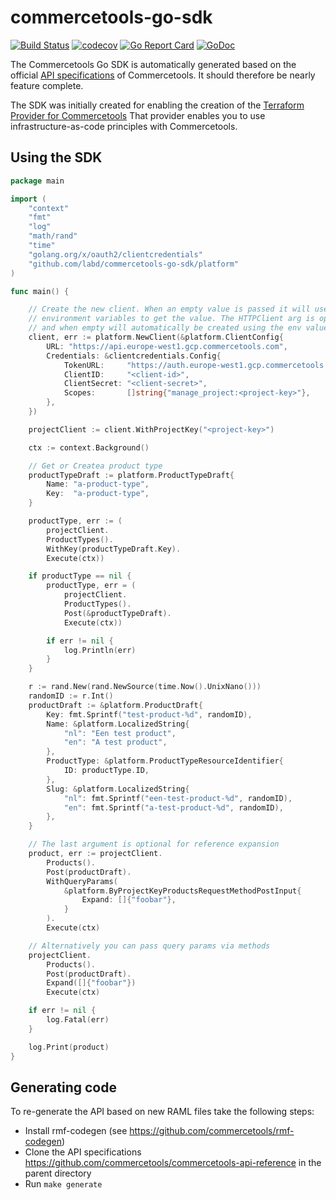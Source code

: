 # commercetools-go-sdk

[![Build Status](https://github.com/labd/commercetools-go-sdk/workflows/Go%20Tests/badge.svg)](https://github.com/labd/commercetools-go-sdk/workflows/)
[![codecov](https://codecov.io/gh/LabD/commercetools-go-sdk/branch/master/graph/badge.svg)](https://codecov.io/gh/LabD/commercetools-go-sdk)
[![Go Report Card](https://goreportcard.com/badge/github.com/labd/commercetools-go-sdk)](https://goreportcard.com/report/github.com/labd/commercetools-go-sdk)
[![GoDoc](https://godoc.org/github.com/labd/commercetools-go-sdk?status.svg)](https://godoc.org/github.com/labd/commercetools-go-sdk)

The Commercetools Go SDK is automatically generated based on the official [API specifications](https://github.com/commercetools/commercetools-api-reference)
of Commercetools. It should therefore be nearly feature complete.

The SDK was initially created for enabling the creation of the
[Terraform Provider for Commercetools](https://github.com/labd/terraform-provider-commercetools)
That provider enables you to use infrastructure-as-code principles with Commercetools.


## Using the SDK


```go
package main

import (
    "context"
    "fmt"
    "log"
    "math/rand"
    "time"
    "golang.org/x/oauth2/clientcredentials"
    "github.com/labd/commercetools-go-sdk/platform"
)

func main() {

    // Create the new client. When an empty value is passed it will use the CTP_*
    // environment variables to get the value. The HTTPClient arg is optional,
    // and when empty will automatically be created using the env values.
    client, err := platform.NewClient(&platform.ClientConfig{
        URL: "https://api.europe-west1.gcp.commercetools.com",
        Credentials: &clientcredentials.Config{
            TokenURL:     "https://auth.europe-west1.gcp.commercetools.com/oauth/token",
            ClientID:     "<client-id>",
            ClientSecret: "<client-secret>",
            Scopes:       []string{"manage_project:<project-key>"},
        },
    })

    projectClient := client.WithProjectKey("<project-key>")

    ctx := context.Background()

    // Get or Createa product type
    productTypeDraft := platform.ProductTypeDraft{
        Name: "a-product-type",
        Key:  "a-product-type",
    }

    productType, err := (
        projectClient.
        ProductTypes().
        WithKey(productTypeDraft.Key).
        Execute(ctx))

    if productType == nil {
        productType, err = (
            projectClient.
            ProductTypes().
            Post(&productTypeDraft).
            Execute(ctx))

        if err != nil {
            log.Println(err)
        }
    }

    r := rand.New(rand.NewSource(time.Now().UnixNano()))
    randomID := r.Int()
    productDraft := &platform.ProductDraft{
        Key: fmt.Sprintf("test-product-%d", randomID),
        Name: &platform.LocalizedString{
            "nl": "Een test product",
            "en": "A test product",
        },
        ProductType: &platform.ProductTypeResourceIdentifier{
            ID: productType.ID,
        },
        Slug: &platform.LocalizedString{
            "nl": fmt.Sprintf("een-test-product-%d", randomID),
            "en": fmt.Sprintf("a-test-product-%d", randomID),
        },
    }

    // The last argument is optional for reference expansion
    product, err := projectClient.
        Products().
        Post(productDraft).
        WithQueryParams(
            &platform.ByProjectKeyProductsRequestMethodPostInput{
                Expand: []{"foobar"},
            }
        ).
        Execute(ctx)

    // Alternatively you can pass query params via methods
    projectClient.
        Products().
        Post(productDraft).
        Expand([]{"foobar"})
        Execute(ctx)

    if err != nil {
        log.Fatal(err)
    }

    log.Print(product)
}
```

## Generating code

To re-generate the API based on new RAML files take the following steps:
 - Install rmf-codegen (see https://github.com/commercetools/rmf-codegen)
 - Clone the API specifications https://github.com/commercetools/commercetools-api-reference
   in the parent directory
 - Run `make generate`
